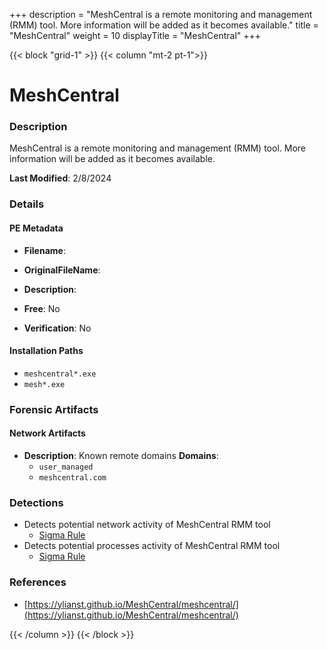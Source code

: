 +++
description = "MeshCentral is a remote monitoring and management (RMM) tool. More information will be added as it becomes available."
title = "MeshCentral"
weight = 10
displayTitle = "MeshCentral"
+++


{{< block "grid-1" >}}
{{< column "mt-2 pt-1">}}

# MeshCentral


### Description

MeshCentral is a remote monitoring and management (RMM) tool. More information will be added as it becomes available.



**Last Modified**: 2/8/2024

### Details


#### PE Metadata
- **Filename**: 
- **OriginalFileName**: 
- **Description**: 


- **Free**: No

- **Verification**: No




#### Installation Paths
- `meshcentral*.exe`
- `mesh*.exe`

### Forensic Artifacts




#### Network Artifacts
- **Description**: Known remote domains  **Domains**:
    - `user_managed`
    - `meshcentral.com`


### Detections
- Detects potential network activity of MeshCentral RMM tool
  - [Sigma Rule](https://github.com/magicsword-io/LOLRMM/blob/main/detections/sigma/meshcentral_network_sigma.yml)
- Detects potential processes activity of MeshCentral RMM tool
  - [Sigma Rule](https://github.com/magicsword-io/LOLRMM/blob/main/detections/sigma/meshcentral_processes_sigma.yml)

### References
- [https://ylianst.github.io/MeshCentral/meshcentral/](https://ylianst.github.io/MeshCentral/meshcentral/)



{{< /column >}}
{{< /block >}}
